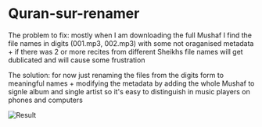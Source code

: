 # Quran-sur-renamer

The problem to fix: mostly when I am downloading the full Mushaf I find the file names in digits (001.mp3, 002.mp3) with some not oraganised metadata + if there was 2 or more recites from different
Sheikhs file names will get dublicated and will cause some frustration

The solution: for now just renaming the files from the digits form to meaningful names + modifying the metadata by adding the whole Mushaf to signle album and single artist so it's easy to distinguish
in music players on phones and computers

![Result](imgs/result.gif)
